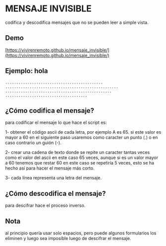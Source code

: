 # MENSAJE INVISIBLE

codifica y descodifica mensajes que no se pueden leer a simple vista.

## Demo

[https://vivirenremoto.github.io/mensaje_invisible/](https://vivirenremoto.github.io/mensaje_invisible/)


## Ejemplo: hola

```
............................................
...................................................
................................................
.....................................
```

## ¿Cómo codifica el mensaje?

para codificar el mensaje lo que hace el script es:

1- obtener el código ascii de cada letra, por ejemplo A es 65. si este valor es mayor a 60 en el siguiente paso usaremos como caracter un punto (.) o en caso contrario un guión (-).

2- crear una cadena de texto donde se repite un caracter tantas veces como el valor del ascii en este caso 65 veces, aunque si es un valor mayor a 60 tenemos que restar 60 en este caso se repetiría 5 veces, esto se ha hecho así para hacer el mensaje más corto.

3- cada línea representa una letra del mensaje.

## ¿Cómo descodifica el mensaje?

para descifrar hace el proceso inverso.

## Nota

al principio quería usar solo espacios, pero puede algunos formularios los eliminen y luego sea imposible luego de descifrar el mensaje.